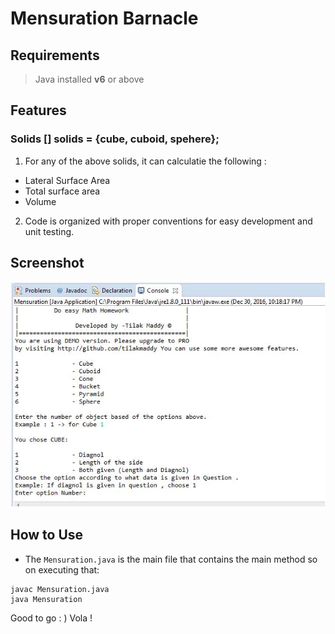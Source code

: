 # Mensuration Barnacle

## Requirements 

> Java installed **v6** or above 

## Features 

### Solids [] solids = {cube, cuboid, spehere};

1. For any of the above solids, it can calculatie the following :
  * Lateral Surface Area
  * Total surface area
  * Volume   
  
2. Code is organized with proper conventions for easy development and unit testing.

## Screenshot

![scrernshot](https://raw.githubusercontent.com/TilakMaddy/mensuration-barnacle/master/barnacle.JPG)

## How to Use

* The `Mensuration.java` is the main file that contains the main method so on executing that:

```
javac Mensuration.java
java Mensuration

```
Good to go : ) Vola !
